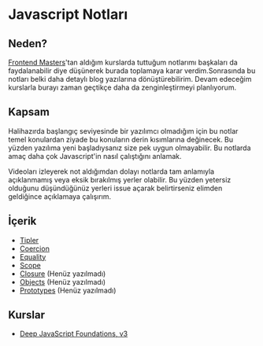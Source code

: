 # **Javascript Notları**

## Neden?

[Frontend Masters](https://frontendmasters.com)'tan aldığım kurslarda tuttuğum notlarımı başkaları da faydalanabilir diye düşünerek burada toplamaya karar verdim.Sonrasında bu notları belki daha detaylı blog yazılarına dönüştürebilirim. Devam edeceğim kurslarla burayı zaman geçtikçe daha da zenginleştirmeyi planlıyorum.

## Kapsam

Halihazırda başlangıç seviyesinde bir yazılımcı olmadığım için bu notlar temel konulardan ziyade bu konuların derin kısımlarına değinecek. Bu yüzden yazılıma yeni başladıysanız size pek uygun olmayabilir. Bu notlarda amaç daha çok Javascript'in nasıl çalıştığını anlamak.

Videoları izleyerek not aldığımdan dolayı notlarda tam anlamıyla açıklanmamış veya eksik bırakılmış yerler olabilir. Bu yüzden yetersiz olduğunu düşündüğünüz yerleri issue açarak belirtirseniz elimden geldiğince açıklamaya çalışırım.

## İçerik

- [Tipler](./1_TYPES.md)
- [Coercion](./2_COERCION.md)
- [Equality](./3_EQUALITY.md)
- [Scope](./4_SCOPE.md)
- [Closure](./5_CLOSURE.md) (Henüz yazılmadı)
- [Objects](./6_OBJECTS.md) (Henüz yazılmadı)
- [Prototypes](./7_PROTOTYPES.md) (Henüz yazılmadı)

## Kurslar

- [Deep JavaScript Foundations, v3](https://frontendmasters.com/courses/deep-javascript-v3/)
